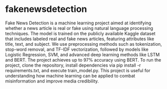 # fakenewsdetection
Fake News Detection is a machine learning project aimed at identifying whether a news article is real or fake using natural language processing techniques. The model is trained on the publicly available Kaggle dataset that includes labeled real and fake news articles, featuring attributes like title, text, and subject. We use preprocessing methods such as tokenization, stop-word removal, and TF-IDF vectorization, followed by models like Logistic Regression, SVM, and advanced deep learning methods like LSTM and BERT. The project achieves up to 97% accuracy using BERT. To run the project, clone the repository, install dependencies via pip install -r requirements.txt, and execute train_model.py. This project is useful for understanding how machine learning can be applied to combat misinformation and improve media credibility.
